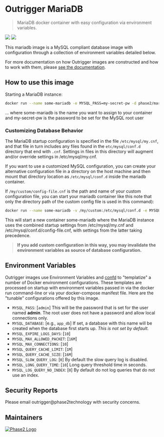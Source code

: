 
# Outrigger MariaDB

> MariaDB docker container with easy configuration via environment variables.

[![](https://images.microbadger.com/badges/version/outrigger/mariadb:10.1.svg)](https://microbadger.com/images/outrigger/mariadb:10.1 "Get your own version badge on microbadger.com") [![](https://images.microbadger.com/badges/image/outrigger/mariadb:10.1.svg)](https://microbadger.com/images/outrigger/mariadb:10.1 "Get your own image badge on microbadger.com")

This mariadb image is a MySQL compliant database image with configuration through
a collection of environment variables detailed below.

For more documentation on how Outrigger images are constructed and how to work
with them, please [see the documentation](http://docs.outrigger.sh/).

## How to use this image

Starting a MariaDB instance:

```bash
docker run --name some-mariadb -e MYSQL_PASS=my-secret-pw -d phase2/mariadb
```

... where some-mariadb is the name you want to assign to your container and
my-secret-pw is the password to be set for the MySQL root user

### Customizing Database Behavior

The MariaDB startup configuration is specified in the file `/etc/mysql/my.cnf`,
and that file in turn includes any files found in the `etc/mysql/conf.d`
directory that end with `.cnf`. Settings in files in this directory will augment
and/or override settings in /etc/mysql/my.cnf.

If you want to use a customized MySQL configuration, you can create your
alternative configuration file in a directory on the host machine and then mount
that directory location as `/etc/mysql/conf.d` inside the mariadb container.

If `/my/custom/config-file.cnf` is the path and name of your custom
configuration file, you can start your mariadb container like this note that
only the directory path of the custom config file is used in this command):

```bash
docker run --name some-mariadb -v /my/custom:/etc/mysql/conf.d -e MYSQL_PASS=my-secret-pw -d phase2/mariadb
```

This will start a new container some-mariadb where the MariaDB instance uses the
combined startup settings from /etc/mysql/my.cnf and
/etc/mysql/conf.d/config-file.cnf, with settings from the latter taking
precedence.

> **If you add custom configuration in this way, you may invalidate the
environment variables as source of database configuration.**

## Environment Variables

Outrigger images use Environment Variables and [confd](https://github.com/kelseyhightower/confd)
to "templatize" a number of Docker environment configurations. These templates are
processed on startup with environment variables passed in via the docker run
command-line or via your docker-compose manifest file. Here are the "tunable"
configurations offered by this image.

* `MYSQL_PASS`: [`admin`] This will be the password that is set for the user
  named **admin**.  The root user does not have a password and allow local connections only.
* `MYSQL_DATABASE`: [e.g., `app_db`] If set, a database with this name will be
created when the database first starts up. *This is not set by default.*
* `MYSQL_EXPIRE_LOGS_DAYS`: [`10`]
* `MYSQL_MAX_ALLOWED_PACKET`: [`16M`]
* `MYSQL_MAX_CONNECTIONS`: [`10`]
* `MYSQL_QUERY_CACHE_LIMIT`: [`1M`]
* `MYSQL_QUERY_CACHE_SIZE`: [`16M`]
* `MYSQL_SLOW_QUERY_LOG`: [`0`] By default the slow query log is disabled.
* `MYSQL_LONG_QUERY_TIME`: [`10`] Long query threshold time in seconds.
* `MYSQL_LOG_QUERY_NO_INDEX`: [`0`] By default do not log queries that do not use an index.

## Security Reports

Please email outrigger@phase2technology with security concerns.

## Maintainers

[![Phase2 Logo](https://www.phase2technology.com/wp-content/uploads/2015/06/logo-retina.png)](https://www.phase2technology.com)
